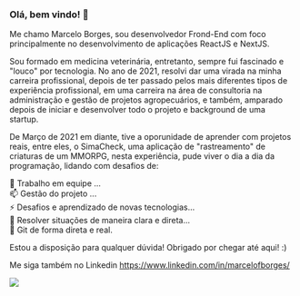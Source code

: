 ### Olá, bem vindo! 👋

Me chamo Marcelo Borges, sou desenvolvedor Frond-End com foco principalmente no desenvolvimento de aplicações ReactJS e NextJS.

Sou formado em medicina veterinária, entretanto, sempre fui fascinado e "louco" por tecnologia.
No ano de 2021, resolvi dar uma virada na minha carreira profissional, depois de ter passado pelos mais diferentes tipos de experiência profissional, em uma carreira na área de consultoria na administração e gestão de projetos agropecuários, e também, amparado depois de iniciar e desenvolver todo o projeto e background de uma startup.

De Março de 2021 em diante, tive a oporunidade de aprender com projetos reais, entre eles, o SimaCheck, uma aplicação de "rastreamento" de criaturas de um MMORPG, nesta experiência, pude viver o dia a dia da programação, lidando com desafios de:

👯 Trabalho em equipe ... <br>
📫 Gestão do projeto ... <br>
⚡ Desafios e aprendizado de novas tecnologias... <br>
💬 Resolver situações de maneira clara e direta... <br>
🌱 Git de forma direta e real.

Estou a disposição para qualquer dúvida!
Obrigado por chegar até aqui! :)

Me siga também no Linkedin
https://www.linkedin.com/in/marcelofborges/

<img src="https://cdn.jsdelivr.net/gh/devicons/devicon/icons/react/react-original.svg" />

